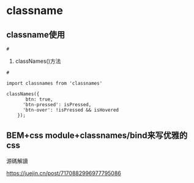 # classname



## classname使用

`#`

1. classNames()方法

`#`

```
import classnames from 'classnames'

classNames({
       btn: true,
      'btn-pressed': isPressed,
      'btn-over': !isPressed && isHovered
    });
```



## BEM+css module+classnames/bind来写优雅的css



源碼解讀

https://juejin.cn/post/7170882996977795086